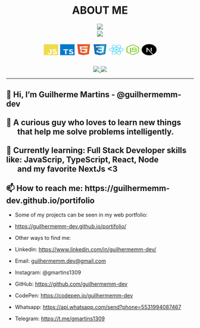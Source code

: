 <h1 align="center"> ABOUT ME </h1>


<div align="center">
  <a href="#">
  <img src="https://images2.imgbox.com/67/1f/kVkyPtcs_o.png"/>

</div>

  <div align="center">
   <a href="https://www.linkedin.com/in/guilhermemm-dev/" target="_blank"><img src="https://img.shields.io/badge/-LinkedIn-%230077B5?style=for-the-badge&logo=linkedin&logoColor=white" target="_blank"></a>
  </div>

 <div style="display: inline_block", align="center"><br>
  <img align="center" alt="Js" height="30" width="40" src="https://raw.githubusercontent.com/devicons/devicon/master/icons/javascript/javascript-plain.svg">
  <img align="center" alt="Ts" height="30" width="40" src="https://raw.githubusercontent.com/devicons/devicon/master/icons/typescript/typescript-plain.svg">
  <img align="center" alt="HTML" height="30" width="40" src="https://raw.githubusercontent.com/devicons/devicon/master/icons/html5/html5-original.svg">
  <img align="center" alt="CSS" height="30" width="40" src="https://raw.githubusercontent.com/devicons/devicon/master/icons/css3/css3-original.svg">
  <img align="center" alt="React" height="30" width="40" src="https://raw.githubusercontent.com/devicons/devicon/master/icons/react/react-original.svg">
  <img align="center" alt="Node" height="30" width="40" src="https://raw.githubusercontent.com/devicons/devicon/master/icons/nodejs/nodejs-original.svg">
  <img align="center" alt="Next" height="30" width="40" src="https://raw.githubusercontent.com/devicons/devicon/master/icons/nextjs/nextjs-original.svg">
 </div>
 
 ##
 
<div align="center">
  <a href="github.com/guilhermemm-dev">
  <img height="180em" src="https://github-readme-stats.vercel.app/api?username=guilhermemm-dev&show_icons=true&theme=dark&include_all_commits=true&count_private=true"/>
  <img height="180em" src="https://github-readme-stats.vercel.app/api/top-langs/?username=guilhermemm-dev&layout=compact&langs_count=7&theme=dark"/></a>
</div>
  
<hr>

<h2>👋 Hi, I’m Guilherme Martins - @guilhermemm-dev <br><br>
👀 A curious guy who loves to learn new things <br>
  &nbsp; &nbsp; &nbsp;  that help me solve problems intelligently. <br><br>
🌱 Currently learning: Full Stack Developer skills like: JavaScrip, TypeScript, React, Node <br>
  &nbsp; &nbsp; &nbsp;  and my favorite NextJs <3<br><br>
📫 How to reach me: https://guilhermemm-dev.github.io/portifolio</h2>


- Some of my projects can be seen in my web portfolio: 
- https://guilhermemm-dev.github.io/portifolio/


- Other ways to find me:

- Linkedin: https://www.linkedin.com/in/guilhermemm-dev/
- Email: guilhermemm.dev@gmail.com
- Instagram: @gmartins1309
- GitHub: https://github.com/guilhermemm-dev
- CodePen: https://codepen.io/guilhermemm-dev
- Whatsapp: https://api.whatsapp.com/send?phone=5531994087467
- Telegram: https://t.me/gmartins1309


<!---
guilhermemm-dev/guilhermemm-dev is a ✨ special ✨ repository because its `README.md` (this file) appears on your GitHub profile.
You can click the Preview link to take a look at your changes.
--->

